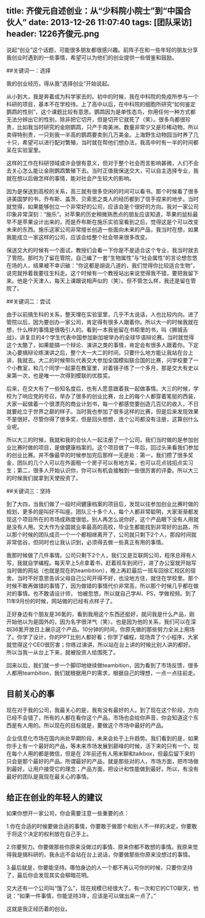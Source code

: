 title: 齐俊元自述创业：从“少科院小院士”到“中国合伙人”
date: 2013-12-26 11:07:40
tags: [团队采访]
header: 1226齐俊元.png
---
说起“创业”这个话题，可能很多朋友都很感兴趣。前阵子在和一些年轻的朋友分享我创业时遇到的一些事情，希望可以为他们的创业提供一些借鉴和鼓励。


##关键词一：选择


我的创业经历，得从我“选择创业”开始说起。

从小到大，我是奔着成为科学家去的。初中的时候，我在中科院的免疫所参与一个科研的项目，基本不在学校待。上了高中以后，在中科院的细胞所研究“如何鉴定鹦鹉的性别”，这个课题比较有意思。鹦鹉因为是单性态鸟，你用任何一种方式都无法分辨出它的性别，除非把它切开，但是切开它就死了（笑）。很多鸟都很珍贵，比如我当时研究的金刚鹦鹉，只产于南美洲，数量非常少又是珍稀动物，所以卖得特别贵，一只到我一半高的鹦鹉要卖到几万美金。上海野生动物园当时养了几十只，希望可以进行配对繁殖，当时就在帮他们想办法，我高中时有一半的时间都呆在实验室里。

这样的工作在科研领域或许会很有意义，但对于整个社会而言影响甚微，人们不会去关心怎么能让金刚鹦鹉繁殖下去。当时正值我保送交大，可以自主选择专业，我就在想以后做怎样的事情，能对社会产生较大的影响。

因为是保送到高校的关系，高三就有很多空闲的时间可以看书。那个时候看了很多讲美国梦的书，乔布斯、盖茨、贝索思之类人的经历都到了信手捏来的地步。当时就觉得，如果能够创立一个非常好的公司，应该会是个很好的方向。我对一家公司印象非常深刻：“施乐”。对苹果的历史稍微熟悉点的朋友应该知道，苹果的鼠标最早不是苹果设计出来的，而是乔布斯在施乐实验室看到之后，觉得这是个可以改变未来的东西。施乐这家公司非常擅长创造一些面向未来的产品，我当时在想，如果我能成立一家这样的公司，应该会给整个社会带来很多改变。

保送交大的时候有一个面试，教授们会看一下你是不是适合这个专业，我当时就去了管院。那时为了留在管院，自己编了一套“生物属性”与“社会属性”的言论想忽悠在场的人，结果被不幸识破：“你这都是胡说八道的，我们觉得你比较适合生物”，说完就拎着我要往生科走。这个时候有一个教授站出来说觉得我不错，要把我留下来。他是个天津人，每天上课跟说相声似的（笑）。但不管怎么样，我还是留在管院了。

##关键词二：尝试

由于以前搞生科的关系，整天埋在实验室里，几乎不太说话，人也比较内向。进了管院以后，因为要创办一家公司，肯定得有很多人跟着你。所以大一的时候我就在想，什么样的事情是很吸引人的。看到一本我爸留在书柜里的书，叫《狮城舌战》，讲复旦的4个学生代表中国参加新加坡举办的全球华语辩论赛。当时就觉得这个太酷了，如果能搞一个辩论、演讲之类的事情，肯定会有很多人跟着你。下定决心要搞辩论练演讲之后，整个大一大二的时间，只要什么地方能让我站在台上讲，我就去。大二的时候带队代表交大参加全国模拟联合国的比赛，问学校要了一个小教室，和几个同学一起蒙在教室里，对着镜子练了一个多月，那是交大有史以来第一次，也是唯一一次得到模联的优胜奖。

后来，在交大有了一些知名度后，也有人愿意跟着我一起做事情。大三的时候，学校为了响应党的号召，举办了很多的创业比赛，台上的每个人都穿着笔挺的西装，大家一起做着一个很漂亮的商业计划书，每一个都感觉要创造几百亿的收入，不日就要屹立于世界之巅的样子。当时我也参加了很多这样的比赛，但是后来发现效果不是很好。尽管你得了很多奖，但是回头想想，连个公司都没有注册，这算创什么业呢。

所以大三的时候，我就和我的合伙人一起注册了一个公司。我们当时做的是参加创业比赛时做的项目，是做健康档案的。这个项目做了一年后，回过头来看我们参加的创业比赛。并不像最早的时候参加完后那样一无是处：第一，我们攒了很多奖金，团队的几个人可以在外面租一个房子可以有地方呆，也可以花点钱招点实习生；第二，很多人开始认识你，你可以有机会接触到一些很厉害的评委。所以大三的时候我们就拿到天使投资了。

##关键词三：坚持

到了大四，当我们做了一段时间健康档案的项目后，发现以往参加创业比赛时做的规划，更多的是叫好不叫座。团队三十多个人，每个人都非常聪明，大家渐渐都发现这个项目所在的市场成熟度很低，别人再怎么说你好，这个产品眼下没有人用就是没有人用。交大作为全国就业率最高的高校，毕业生都能找到非常好的出路，所以那个时候的团队成员一个一个都相继离开了，公司就只剩下2个人，那段时间就非常低谷，但同时也让我认识到，必须得去做一些真正有用的事情。

我那时候做了几件事情。公司只剩下2个人，我们又是互联网公司，程序总得有人写，我就自学编程。每天早上5点拿着书，赶着班车到闵行，进了办公室就开始写当时做的网站（也就是现在的teambition），晚上再赶最后一班车回徐汇校区的宿舍。当时不好意思告诉父母自己公司开得不好，也没地方住，就住在学校里。那个时候不敢再做错的事情了，因为做错的事情代价非常高，所以那个时候几乎都在做对的事情。也不敢请设计师， 怕被忽悠，所以就自己学AI、PS，学做视频。到了11年9月份的时候，网站做的已经有点样子了。

正好身边有个朋友是36氪的，看到我用这个东西还挺好，就问我是什么产品，刚开始他以为是国外的，因为名字很洋气（笑）。也是因为他的关系，我们可以在深圳36氪开放日上展示这个产品。10分钟的时间，你原先做的那些努力全派上用场了。你学了设计，你的PPT比别人都好看；你学了编程，现场弄了个小程序，大家就觉得这个CEO很厉害；你练过演讲，所以站在台上讲的时候比别人讲的都好。所以当我一从台上下来，就被投资人给围死了。 

回来以后，我们就一步一个脚印地继续做teambition，因为看到了市场反馈，很多人都用teambition，我们就根据用户的需求，根据自己的理想，一点一点往前走。

## 目前关心的事

现在对于我的公司，我最关心的是，我有没有最好的人。到了现在这个阶段，方向已经不会错了，所有的人都在看你这个产品，市场也会给你声音，你会知道这个东西是有人用的。所以现在的目标就是，要做这个市场中最好的产品。

企业信息化市场在国内尚处早期阶段，未来会处于上升趋势。我们看到的是，如果你手上有一个最好的产品，等未来市场发展到巅峰的时候，活下来的只有一个。现在每个人用的都是微信，但是在 2年前还有人用米聊和talkbox，但最后留下来的只会是那个最好的产品。所谓最好的产品，就是那些对的人，市场方面，把市场做到最好，让用户接受它的理念；产品方面，把设计和性能做到最好。所以，有没有最好的团队是我现在最关心的事情。

## 给正在创业的年轻人的建议

如果你想开一家公司，你会需要注意一些重要的点：

1.你在合适的时候要做合适的事情，你要敢于做那个和别人不一样的决定，你要敢于将这个决定的权利放在自己手上。

2.你要努力。你要做那些你原来没做过的事情、原来你都不敢想的事情。我原来觉得我是搞科研的，我永远不会站在台上说话，你要做那些你原来没想过的事情。

3.最后就是，你要能坚持。哪怕身边的人一个都不再认可你的时候，只要你坚持了，最后你会发现其实会柳暗花明。

交大还有一个公司叫“饿了么”，现在规模已经很大了。有一次和它的CTO聊天，他说：“如果一件事情，你能坚持3年，应该是可以做出来一点了。”

这就是我正经历着的创业。